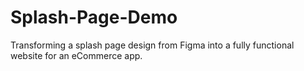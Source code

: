 # Splash-Page-Demo

Transforming a splash page design from Figma into a fully functional website for an eCommerce app.
